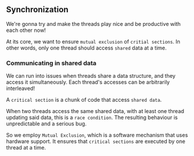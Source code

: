## Synchronization

We're gonna try and make the threads play nice and be productive with each other now!

At its core, we want to ensure `mutual exclusion` of `critial sections`. In other words, only one thread should access `shared` data at a time.

### Communicating in shared data

We can run into issues when threads share a data structure, and they access it simultaneously. Each thread's accesses can be arbitrarily interleaved!

A `critical section` is a chunk of code that access `shared data`.

When two threads access the same shared data, with at least one thread updating said data, this is a `race condition`. The resulting behaviour is unpredictable and a serious bug.

So we employ `Mutual Exclusion`, which is a software mechanism that uses hardware support. It ensures that `critical sections` are executed by one thread at a time.



